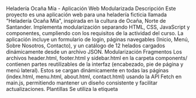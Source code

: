 Heladería Ocaña Mía - Aplicación Web Modularizada
Descripción
Este proyecto es una aplicación web para una heladería ficticia llamada "Heladería Ocaña Mía", inspirada en la cultura de Ocaña, Norte de Santander. Implementa modularización separando HTML, CSS, JavaScript y componentes, cumpliendo con los requisitos de la actividad del curso. La aplicación incluye un formulario de login, páginas navegables (Inicio, Menú, Sobre Nosotros, Contacto), y un catálogo de 12 helados cargados dinámicamente desde un archivo JSON.
Modularización
Fragmentos
Los archivos header.html, footer.html y sidebar.html en la carpeta components/ contienen partes reutilizables de la interfaz (encabezado, pie de página y menú lateral). Estos se cargan dinámicamente en todas las páginas (index.html, menu.html, about.html, contact.html) usando la API Fetch en main.js, permitiendo mantener un diseño consistente y facilitar actualizaciones.
Plantillas
Se utiliza la etiqueta <template> en index.html y menu.html para definir una estructura reutilizable de productos. JavaScript clona esta plantilla para renderizar dinámicamente los 12 helados desde products.json, reduciendo la repetición de código HTML.
Web Components
Se creó un componente personalizado <product-card> con Shadow DOM en components.js. Este componente encapsula la estructura y estilos de cada helado, recibiendo atributos como nombre, precio, descripción e imagen. El Shadow DOM asegura que los estilos no interfieran con el CSS global, promoviendo encapsulación.
Formulario de Inicio de Sesión
Implementado en login.html con validación en login.js. Usa credenciales quemadas (admin/12345) solo para fines educativos. Si las credenciales son correctas, redirige a index.html usando window.location.href; si no, muestra un mensaje de error en la interfaz.

Inicio (index.html): Muestra los 12 helados usando plantillas (<template>) y Web Components (<product-card>).
Menú (menu.html): Lista los mismos 12 helados, reutilizando la lógica de carga de productos.
Sobre Nosotros (about.html): Describe la heladería, destacando su inspiración en la cultura ocañera.
Contacto (contact.html): Incluye un formulario de contacto simulado que muestra un alert al enviar.
Los enlaces en sidebar.html permiten navegar entre estas páginas, cargadas dinámicamente con fetch.

Uso de Datos Externos
Los 12 helados se almacenan en data/products.json, con atributos como nombre, descripción, precio e imagen. Los sabores (por ejemplo, Maracuyá Ocañero, Café Norteño) reflejan la cultura de Ocaña. La API Fetch en main.js carga estos datos dinámicamente para renderizarlos en index.html y menu.html.
Buenas Prácticas

Nombramiento: Variables y funciones en camelCase (handleLogin, loadProducts), clases CSS en kebab-case (product-card, form-group).
Organización: Archivos separados por responsabilidad:
HTML: index.html, login.html, menu.html, about.html, contact.html.
CSS: css/styles.css.
JavaScript: js/login.js (lógica de login), js/main.js (carga de fragmentos y productos), js/components.js (Web Component).
Componentes: components/header.html, components/footer.html, components/sidebar.html.
Datos: data/products.json.

Estilos coherentes: Uso de una paleta de colores fresca (azul claro, verde menta, crema, gris oscuro) definida en :root para mantener consistencia visual.
Colaboración: Evidencia de trabajo en equipo mediante commits, ramas y pull requests en GitHub.

Colaboración en GitHub
El proyecto está alojado en https://github.com/CrisJ19/HeladeriaPrimerParcial.git. Cada integrante creó ramas específicas:

feature/login: Implementación del formulario de login.
feature/products: Carga de productos y Web Component.
feature/pages: Creación de páginas adicionales (Menú, Sobre Nosotros, Contacto).Los commits reflejan tareas específicas (por ejemplo, "Añadir login", "Crear Web Component", "Añadir 12 productos"). Se usaron pull requests para revisar e integrar cambios al main, asegurando colaboración efectiva.

Tecnologías

HTML5 para la estructura.
CSS3 con variables para estilos consistentes.
JavaScript (ES6) para lógica dinámica.
API Fetch para cargar fragmentos y datos JSON.
Web Components con Shadow DOM para encapsulación.
JSON para almacenamiento de datos de productos.

